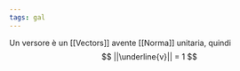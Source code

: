 ```yaml
---
tags: gal
---
```

Un versore è un [[Vectors]] avente [[Norma]] unitaria, quindi
$$
||\underline{v}|| = 1
$$
